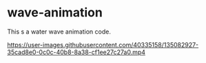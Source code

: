 # wave-animation
This s a water wave animation code. <br/>

https://user-images.githubusercontent.com/40335158/135082927-35cad8e0-0c0c-40b8-8a38-cf1ee27c27a0.mp4

